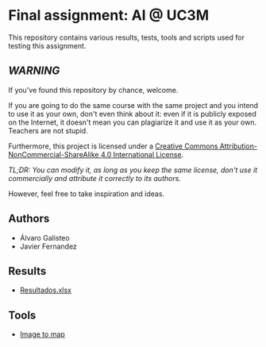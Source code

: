# Final assignment: AI @ UC3M

This repository contains various results, tests, tools and scripts used for testing this assignment.

## *WARNING*

If you've found this repository by chance, welcome.

If you are going to do the same course with the same project and you intend to use it as your own, don't even think about it: even if it is publicly exposed on the Internet, it doesn't mean you can plagiarize it and use it as your own. Teachers are not stupid. 

Furthermore, this project is licensed under a [Creative Commons Attribution-NonCommercial-ShareAlike 4.0 International License](http://creativecommons.org/licenses/by-nc-sa/4.0/). 

*TL;DR: You can modify it, as long as you keep the same license, don't use it commercially and attribute it correctly to its authors.*

However, feel free to take inspiration and ideas.

## Authors
- Álvaro Galisteo
- Javier Fernandez

## Results
- [Resultados.xlsx](results/Resultados.xlsx)

## Tools
- [Image to map](image_to_map/)
